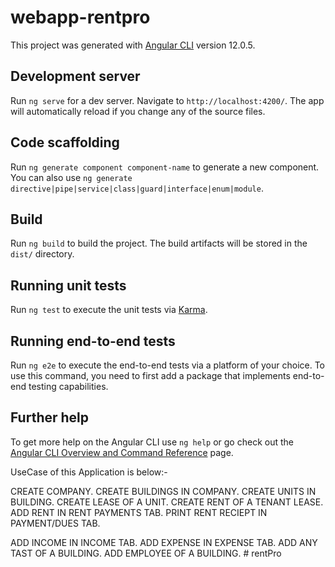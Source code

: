 # webapp-rentpro

This project was generated with [Angular CLI](https://github.com/angular/angular-cli) version 12.0.5.

## Development server

Run `ng serve` for a dev server. Navigate to `http://localhost:4200/`. The app will automatically reload if you change any of the source files.

## Code scaffolding

Run `ng generate component component-name` to generate a new component. You can also use `ng generate directive|pipe|service|class|guard|interface|enum|module`.

## Build

Run `ng build` to build the project. The build artifacts will be stored in the `dist/` directory.

## Running unit tests

Run `ng test` to execute the unit tests via [Karma](https://karma-runner.github.io).

## Running end-to-end tests

Run `ng e2e` to execute the end-to-end tests via a platform of your choice. To use this command, you need to first add a package that implements end-to-end testing capabilities.

## Further help

To get more help on the Angular CLI use `ng help` or go check out the [Angular CLI Overview and Command Reference](https://angular.io/cli) page.


UseCase of this Application is below:-

CREATE COMPANY.
CREATE BUILDINGS IN COMPANY.
CREATE UNITS IN BUILDING.
CREATE LEASE OF A UNIT.
CREATE RENT OF A TENANT LEASE.
ADD RENT IN RENT PAYMENTS TAB.
PRINT RENT RECIEPT IN PAYMENT/DUES TAB.

ADD INCOME IN INCOME TAB.
ADD EXPENSE IN EXPENSE TAB.
ADD ANY TAST OF A BUILDING.
ADD EMPLOYEE OF A BUILDING.
#   r e n t P r o  
 